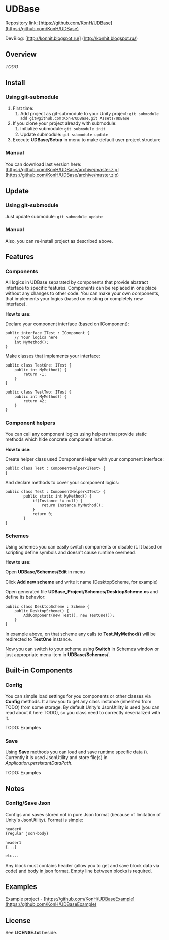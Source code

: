# UDBase

Repository link: [https://github.com/KonH/UDBase](https://github.com/KonH/UDBase)

DevBlog: [http://konhit.blogspot.ru/] (http://konhit.blogspot.ru/)

## Overview
*TODO*

## Install

### Using git-submodule
1. First time: 
	1. Add project as git-submodule to your Unity project: `git submodule add git@github.com:KonH/UDBase.git Assets/UDBase`
2. If you clone your project already with submodule:
	1. Initialize submodule: `git submodule init`
	2. Update submodule: `git submodule update`
3. Execute **UDBase/Setup** in menu to make default user project structure

### Manual
You can download last version here: [https://github.com/KonH/UDBase/archive/master.zip](https://github.com/KonH/UDBase/archive/master.zip)

## Update

### Using git-submodule
Just update submodule: `git submodule update`

### Manual
Also, you can re-install project as described above.

## Features
### Components
All logics in UDBase separated by components that provide abstract interface to specific features. Components can be replaced in one place without any changes to other code. You can make your own components, that implements your logics (based on existing or completely new interface). 

**How to use:**

Declare your component interface (based on IComponent):

```
public interface ITest : IComponent {
	// Your logics here
	int MyMethod();
}
```

Make classes that implements your interface:

```
public class TestOne: ITest {
	public int MyMethod() {
		return -1;
	}
}
```
```
public class TestTwo: ITest {
	public int MyMethod() {
		return 42;
	}
}
```

### Component helpers
You can call any component logics using helpers that provide static methods which hide concrete component instance.

**How to use:**
 
Create helper class used ComponentHelper with your component interface:

```
public class Test : ComponentHelper<ITest> {
}
```

And declare methods to cover your component logics:

```
public class Test : ComponentHelper<ITest> {
		public static int MyMethod() {
			if(Instance != null) {
				return Instance.MyMethod();
			}
			return 0;
		}
}
```


### Schemes
Using schemes you can easily switch components or disable it. It based on scripting define symbols and doesn't cause runtime overhead.

**How to use:**

Open **UDBase/Schemes/Edit** in menu

Click **Add new scheme** and write it name (DesktopScheme, for example)

Open generated file **UDBase_Project/Schemes/DesktopScheme.cs** and define its behavior:

```
public class DesktopScheme : Scheme {
	public DesktopScheme() {
		AddComponent(new Test(), new TestOne());
	}
}
```

In example above, on that scheme any calls to **Test.MyMethod()** will be redirected to **TestOne** instance.

Now you can switch to your scheme using **Switch** in Schemes window or just appropriate menu item in **UDBase/Schemes/**.

## Built-in Components

### Config

You can simple load settings for you components or other classes via **Config** methods. It allow you to get any class instance (inherited from TODO) from some storage. By default Unity's JsonUtility is used (you can read about it here TODO), so you class need to correctly deserialized with it.

TODO: Examples

### Save

Using **Save** methods you can load and save runtime specific data (). Currently it is used JsonUtility and store file(s) in *Application.persistantDataPath*.

TODO: Examples

## Notes

### Config/Save Json

Configs and saves stored not in pure Json format (because of limitation of Unity's JsonUtility). Format is simple:

```
header0
{regular json-body}

header1
{...}

etc...
```

Any block must contains header (allow you to get and save block data via code) and body in json format.
Empty line between blocks is required.

## Examples
Example project - [https://github.com/KonH/UDBaseExample](https://github.com/KonH/UDBaseExample)

## License
See **LICENSE.txt** beside.
